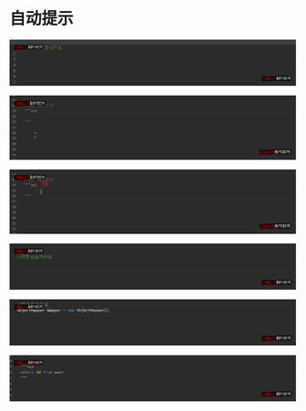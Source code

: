 # 自动提示

![](../.gitbook/assets/import自动补全.gif)

![](../.gitbook/assets/sql自动补全2.gif)

![](../.gitbook/assets/sql自动补全3.gif)

![](../.gitbook/assets/变量名自动补全.gif)

![](../.gitbook/assets/方法自动补全.gif)

![](../.gitbook/assets/字段提示.gif)
